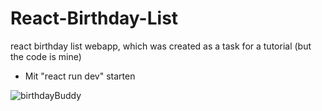 # React-Birthday-List
react birthday list webapp, which was created as a task for a tutorial (but the code is mine)

- Mit "react run dev" starten

![birthdayBuddy](https://user-images.githubusercontent.com/60541600/226938684-8e69a82a-d91e-4d87-b6a8-40fcd0b5bd19.PNG)

